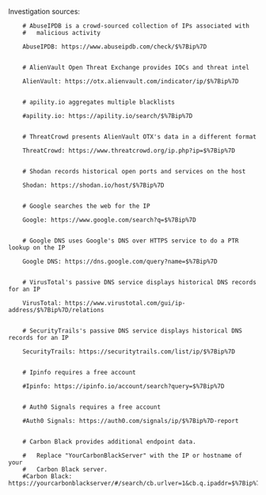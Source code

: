 Investigation sources: 


        # AbuseIPDB is a crowd-sourced collection of IPs associated with
        #   malicious activity
        
        AbuseIPDB: https://www.abuseipdb.com/check/$%7Bip%7D
        
        
        # AlienVault Open Threat Exchange provides IOCs and threat intel
        
        AlienVault: https://otx.alienvault.com/indicator/ip/$%7Bip%7D
       
       
        # apility.io aggregates multiple blacklists
        
        #apility.io: https://apility.io/search/$%7Bip%7D
        
        
        # ThreatCrowd presents AlienVault OTX's data in a different format
        
        ThreatCrowd: https://www.threatcrowd.org/ip.php?ip=$%7Bip%7D
        
        
        # Shodan records historical open ports and services on the host
        
        Shodan: https://shodan.io/host/$%7Bip%7D
        
        
        # Google searches the web for the IP
        
        Google: https://www.google.com/search?q=$%7Bip%7D
        
        
        # Google DNS uses Google's DNS over HTTPS service to do a PTR lookup on the IP
        
        Google DNS: https://dns.google.com/query?name=$%7Bip%7D
        
        
        # VirusTotal's passive DNS service displays historical DNS records for an IP
        
        VirusTotal: https://www.virustotal.com/gui/ip-address/$%7Bip%7D/relations
        
        
        # SecurityTrails's passive DNS service displays historical DNS records for an IP
        
        SecurityTrails: https://securitytrails.com/list/ip/$%7Bip%7D
        
        
        # Ipinfo requires a free account
        
        #Ipinfo: https://ipinfo.io/account/search?query=$%7Bip%7D
        
        
        # Auth0 Signals requires a free account
        
        #Auth0 Signals: https://auth0.com/signals/ip/$%7Bip%7D-report
        
        
        # Carbon Black provides additional endpoint data.
        
        #   Replace "YourCarbonBlackServer" with the IP or hostname of your
        #   Carbon Black server.
        #Carbon Black: https://yourcarbonblackserver/#/search/cb.urlver=1&cb.q.ipaddr=$%7Bip%7D&sort=start%20desc&rows=100&start=0
